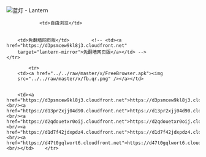 

<img src="../../raw/master/x/8e0a2b81.c82003be.LanternYellow2.png" alt="蓝灯 - Lantern"/>
<table>
    <tr>
                
                <td>自由浏览</td>
        
        
        <td>免翻墙网页版</td>        <!-- <td><a href="https://d3psmcew9kl8j3.cloudfront.net"
        target="lantern-mirror">免翻墙网页版</a></td> -->
    </tr>
    
            <tr>
        <td><a href="../../raw/master/x/FreeBrowser.apk"><img
        src="../../raw/master/x/fb.qr.png" /></a></td>

        
        <td><a href="https://d3psmcew9kl8j3.cloudfront.net">https://d3psmcew9kl8j3.cloudfront.net</a><br/><a href="https://d13pr2xjj04d90.cloudfront.net">https://d13pr2xjj04d90.cloudfront.net</a><br/><a href="https://d2qdouetxr0oij.cloudfront.net">https://d2qdouetxr0oij.cloudfront.net</a><br/><a href="https://d1d7f42jdxpdz4.cloudfront.net">https://d1d7f42jdxpdz4.cloudfront.net</a><br/><a href="https://d47t0gqlwort6.cloudfront.net">https://d47t0gqlwort6.cloudfront.net</a><br/></td>    </tr>
</table>
